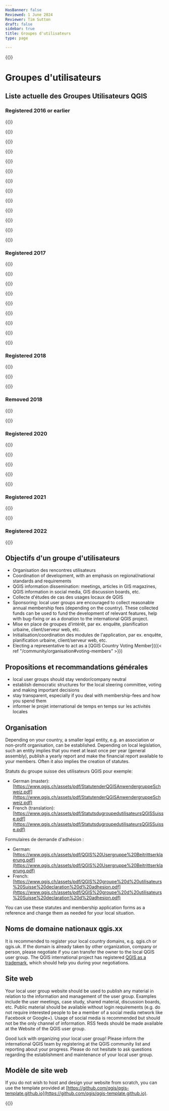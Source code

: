 ```yaml
---
HasBanner: false
Reviewed: 1 June 2024
Reviewer: Tim Sutton
draft: false
sidebar: true
title: Groupes d'utilisateurs
type: page

---
```

{{<content-start >}}
# Groupes d'utilisateurs
## Liste actuelle des Groupes Utilisateurs QGIS
### Registered 2016 or earlier
{{<rich-list listLink="https://qgisbrasil.org/" icon="🇧🇷 " layoutClass="half" listTitle="QGIS Brasil (Brazil) " listSubtitle="Contact: Arthur Nanni" >}}

{{<rich-list listLink="https://qgis.dk/" icon="🇩🇰 " layoutClass="half" listTitle="QGIS Brugergruppe Danmark (Denmark) " listSubtitle="Contact: Jacob Arpe" >}}

{{<rich-list listLink="https://uk.osgeo.org/qgis.html" icon="🏴󠁧󠁢󠁥󠁮󠁧󠁿 " layoutClass="half" listTitle="QGIS UK (England) " listSubtitle="Contact: Simon Miles" >}}

{{<rich-list listLink="https://qgis.de/" icon="🇩🇪 " layoutClass="half" listTitle="QGIS Anwendergruppe Deutschland (Germany) " listSubtitle="Contact: Thomas Schüttenberg" >}}

{{<rich-list listLink="http://qgis.it/" icon="🇮🇹 " layoutClass="half" listTitle="Gruppo degli utenti italiani di QGIS (Italy) " listSubtitle="Contact: Matteo Ghetta" >}}

{{<rich-list listLink="http://qgis.jp/" icon="🇯🇵 " layoutClass="half" listTitle="QGIS User Group Japan (OSGeo.JP) " listSubtitle="Contact: Kosuke ASAHI" >}}

{{<rich-list listLink="https://qgis.pe/" icon="🇵🇪 " layoutClass="half" listTitle="QGIS Perú Official Users Group " listSubtitle="Contact: Anibal Alarcon" >}}

{{<rich-list listLink="https://qgis.pl/" icon="🇵🇱 " layoutClass="half" listTitle="Polska Grupa Użytkowników QGIS (Poland) " listSubtitle="Contact: Michał Żugajewicz" >}}

{{<rich-list listLink="https://qgis.pt/" icon="🇵🇹 " layoutClass="half" listTitle="QGIS Portugal " listSubtitle="Contact: João Gaspar" >}}

{{<rich-list listLink="https://uk.osgeo.org/qgis.html" icon="🏴󠁧󠁢󠁳󠁣󠁴󠁿 " layoutClass="half" listTitle="QGIS UK (Scotland) " listSubtitle="Contact: Ross McDonald" >}}

{{<rich-list listLink="https://qgis.ch/" icon="🇨🇭 " layoutClass="half" listTitle="Groupe des Utilisateurs de QGIS - Suisse" listSubtitle="Contact: François Voisard" >}}

{{<rich-list listLink="https://uk.osgeo.org/qgis.html" icon="🏴󠁧󠁢󠁷󠁬󠁳󠁿 " layoutClass="half" listTitle="QGIS UK (Wales/Cymru) " listSubtitle="Contact: Kevin Williams" >}}

{{<rich-list listLink="https://teamwork.niwa.co.nz/display/NQUG/NIWA+QGIS+Users+Group" icon="🇳🇿 " layoutClass="half" listTitle="NIWA QGIS user group (New Zealand) " listSubtitle="Contact: Brent Wood –> REMOVED in 2018" >}}
### Registered 2017
{{<rich-list listLink="https://qgis.no/" icon="🇳🇴" layoutClass="half" listTitle="QGIS Norge (Norway)" listSubtitle="Contact: James Stott" >}}

{{<rich-list listLink="https://qgis.org.za/" icon="🇿🇦" layoutClass="half" listTitle="QGIS ZA (South Africa)" listSubtitle="Contact: Admire Nyakudya" >}}

{{<rich-list listLink="https://www.osgeo.fr/" icon="🇫🇷" layoutClass="half" listTitle="Groupe des Utilisateurs de QGIS - France (France)" listSubtitle="Contact: Harrissou Sant-Anna" >}}

{{<rich-list listLink="https://qgis.se/" icon="🇸🇪" layoutClass="half" listTitle="QGIS Sverige (Sweden)" listSubtitle="Contact: Karl-Magnus Jönsson" >}}

{{<rich-list listLink="https://qgis.or.ke" icon="🇰🇪" layoutClass="half" listTitle="QGIS Kenya" listSubtitle="Contact: Benard Mitto" >}}

{{<rich-list listLink="https://qgis-australia.org/" icon="🇦🇺" layoutClass="half" listTitle="QGIS Australia" listSubtitle="Contact: Emma Hain" >}}

{{<rich-list listLink="http://qgis-us.org" icon="🇺🇸" layoutClass="half" listTitle="QGIS USA" listSubtitle="Contact: Randal Hale" >}}

{{<rich-list listLink="https://qgis.mx" icon="🇲🇽" layoutClass="half" listTitle="QGIS Mexico" listSubtitle="Contact: Hennessy Amor Becerra Ayala" >}}

{{<rich-list listLink="https://qgis.org" icon="🇬🇪" layoutClass="half" listTitle="QGIS Georgia" listSubtitle="Contact: Zurab Archvadze –> REMOVED in 2018" >}}
### Registered 2018
{{<rich-list listLink="https://qgis.ro/" icon="🇷🇴" layoutClass="half" listTitle="Asociația Utilizatorilor QGIS (Romania)" listSubtitle="Contact: Tudor Bărăscu" >}}

{{<rich-list listLink="https://qgis.es/" icon="🇪🇸" layoutClass="half" listTitle="Association of QGIS users in Spain" listSubtitle="Contact: Carlos López Quintanilla" >}}

{{<rich-list listLink="https://qgisusers.co" icon="🇨🇴" layoutClass="half" listTitle="Grupo de Usuarios QGIS Colombia" listSubtitle="Contact: Germán Carrillo" >}}
### Removed 2018
{{<rich-list listLink="https://teamwork.niwa.co.nz/display/NQUG/NIWA+QGIS+Users+Group" icon="🇳🇿 " layoutClass="half" listTitle="NIWA QGIS user group (New Zealand)" listSubtitle="Contact: Brent Wood" >}}

{{<rich-list listLink="https://qgis.org" icon="🇬🇪" layoutClass="half" listTitle="QGIS Georgia" listSubtitle="Contact: Zurab Archvadze" >}}
### Registered 2020
{{<rich-list listLink="https://qgis.nl/" icon="🇳🇱" layoutClass="half" listTitle="QGIS gebruikersgroep (Netherlands)" listSubtitle="Contact: Raymond Nijssen" >}}

{{<rich-list listLink="https://qgis.org.mx/" icon="🇲🇽" layoutClass="half" listTitle="Asociación QGIS México" listSubtitle="Contact: Hennessy Amor Becerra Ayala" >}}

{{<rich-list listLink="https://qgis-id.github.io/" icon="🇮🇩" layoutClass="half" listTitle="Komunitas Pengguna QGIS Indonesia" listSubtitle="Contact: Ismail Sunni" >}}

{{<rich-list listLink="https://qgis.sk/" icon="🇸🇰" layoutClass="half" listTitle="QGIS Slovensko (Slovakia)" listSubtitle="Contact: Jana Michalkova" >}}

{{<rich-list listLink="https://qgis.ec/" icon="🇪🇨" layoutClass="half" listTitle="Grupo de usuarios QGIS Ecuador" listSubtitle="Contact: Adrián Benavides" >}}
### Registered 2021
{{<rich-list listLink="https://qgis.at/" icon="🇦🇹" layoutClass="half" listTitle="QGIS Anwendergruppe Österreich (Austria)" listSubtitle="Contact: Paul Stampfl" >}}

{{<rich-list listLink="https://qgisghana.org/" icon="🇬🇭" layoutClass="half" listTitle="QGIS Ghana" listSubtitle="Contact: Enock Seth Nyamador" >}}
### Registered 2022
{{<rich-list listLink="https://qgis.ar/" icon="🇦🇷" layoutClass="half" listTitle="QGIS Argentina" listSubtitle="Contact: Ariel Anthieni" >}}
## Objectifs d'un groupe d'utilisateurs
* Organisation des rencontres utilisateurs
* Coordination of development, with an emphasis on regional/national standards and requirements
* QGIS information dissemination: meetings, articles in GIS magazines, QGIS information in social media, GIS discussion boards, etc.
* Collecte d'études de cas des usages locaux de QGIS
* Sponsoring: local user groups are encouraged to collect reasonable annual membership fees (depending on the country). These collected funds can be used to fund the development of relevant features, help with bug-fixing or as a donation to the international QGIS project.
* Mise en place de groupes d’intérêt, par ex. enquête, planification urbaine, client/serveur web, etc.
* Initialisation/coordination des modules de l'application, par ex. enquête, planification urbaine, client/serveur web, etc.
* Electing a representative to act as a [QGIS Country Voting Member]({{< ref "/community/organisation#voting-members" >}})

## Propositions et recommandations générales
* local user groups should stay vendor/company neutral
* establish democratic structures for the local steering committee, voting and making important decisions
* stay transparent, especially if you deal with membership-fees and how you spend them
* informer le projet international de temps en temps sur les activités locales

## Organisation
Depending on your country, a smaller legal entity, e.g. an association or non-profit organisation, can be established. Depending on local legislation, such an entity implies that you meet at least once per year (general assembly), publish a yearly report and make the financial report available to your members. Often it also implies the creation of statutes.

Statuts du groupe suisse des utilisateurs QGIS pour exemple:
* German (master): [https://www.qgis.ch/assets/pdf/StatutenderQGISAnwendergruppeSchweiz.pdf](https://www.qgis.ch/assets/pdf/StatutenderQGISAnwendergruppeSchweiz.pdf)
* French (translation): [https://www.qgis.ch/assets/pdf/StatutsdugroupedutilisateursQGISSuisse.pdf](https://www.qgis.ch/assets/pdf/StatutsdugroupedutilisateursQGISSuisse.pdf)

Formulaires de demande d'adhésion :
* German: [https://www.qgis.ch/assets/pdf/QGIS%20Usergruppe%20Beitrittserklaerung.pdf](https://www.qgis.ch/assets/pdf/QGIS%20Usergruppe%20Beitrittserklaerung.pdf)
* French: [https://www.qgis.ch/assets/pdf/QGIS%20groupe%20d%20utilisateurs%20Suisse%20declaration%20d%20adhesion.pdf](https://www.qgis.ch/assets/pdf/QGIS%20groupe%20d%20utilisateurs%20Suisse%20declaration%20d%20adhesion.pdf)

You can use these statutes and membership application forms as a reference and change them as needed for your local situation.
## Noms de domaine nationaux qgis.xx
It is recommended to register your local country domains, e.g. qgis.ch or qgis.uk. If the domain is already taken by other organization, company or person, please negotiate if you can transfer the owner to the local QGIS user group. The QGIS international project has registered [QGIS as a trademark](../organisation/guidelines), which should help you during your negotiations.
## Site web
Your local user group website should be used to publish any material in relation to the information and management of the user group. Examples include the user meetings, case study, shared material, discussion boards, etc. Public material should be available without login requirements (e.g. do not require interested people to be a member of a social media network like Facebook or Google+). Usage of social media is recommended but should not be the only channel of information. RSS feeds should be made available at the Website of the QGIS user group.

Good luck with organizing your local user group! Please inform the international QGIS team by registering at the QGIS community list and reporting about your progress. Please do not hesitate to ask questions regarding the establishment and maintenance of your local user group.
## Modèle de site web
If you do not wish to host and design your website from scratch, you can use the template provided at [https://github.com/qgis/qgis-template.github.io](https://github.com/qgis/qgis-template.github.io).

{{<content-end >}}
